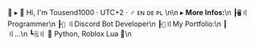 📌 ▸ 👋 Hi, I'm Tousend1000 · UTC+2 · ♂️ ᴇɴ ᴅᴇ ᴘʟ 
\n\n
▸ __More Infos:__\n
 ┠``🖥️``〢Programmer\n
 ┠``🤖``  〢Discord Bot Developer\n
 ┠``🔗``〢My Portfolio:\n
 ┃   〢...\n
 ┗``🗒️``〢 🐍 Python, Roblox Lua 🔹\n
